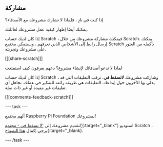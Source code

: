 ## مشاركة

إذا كنت في نادٍ ، فلماذا لا تشارك مشروعك مع الأصدقاء؟

يمكنك أيضًا إظهار كيفية عمل مشروعك لعائلتك.

إذا كان لديك حساب Scratch ، فيمكنك مشاركة مشروعك من خلال Scratch. يمكنك إرسال رابط إلى الأشخاص الذين تعرفهم ، وسيتمكن مجتمع Scratch بأكمله من العثور على مشروعك وتجربته.

[[[share-scratch]]]

لماذا لا تدعو أصدقائك لإنشاء مشروع؟ دعهم يعرفون كيف استمتعت

إذا كان لديك حساب Scratch ، وشاركت مشروعك  **لاتسقط في**، ترقب التعليقات التي قد يدلي بها الآخرون حول إبداعك. التعليقات هي طريقة رائعة للتفكير في عملك. تجاهل أي تعليقات غير مفيدة أو غير ذات صلة.

[[[comments-feedback-scratch]]]

--- task ---

ألهم مجتمع Raspberry Pi Foundation بمشروعك!

لتقديم مشروعك إلى ['لا تسقط في - مجتمع'](https://scratch.mit.edu/studios/29601182){:target="_blank"} استوديو Scratch ، يرجى إكمال
[هذا النموذج](https://form.raspberrypi.org/f/community-project-submissions){:target="_blank}.

--- /task ---
